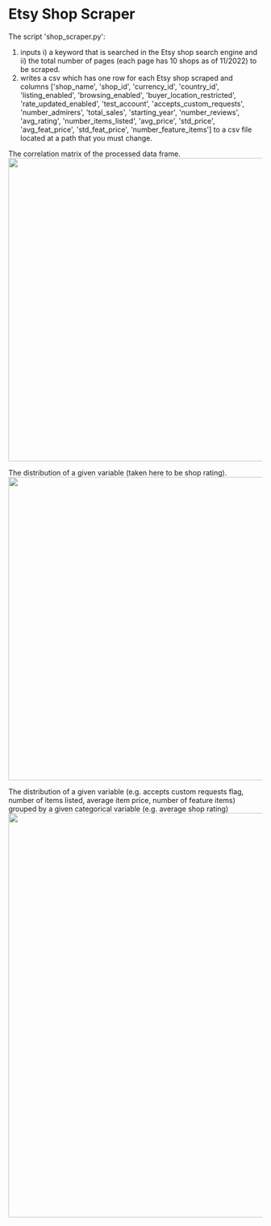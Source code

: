 # Etsy Shop Scraper
The script 'shop_scraper.py':
1. inputs i) a keyword that is searched in the Etsy shop search engine and ii) the total number of pages (each page has 10 shops as of 11/2022) to be scraped.
2. writes a csv which has one row for each Etsy shop scraped and columns ['shop_name', 'shop_id', 'currency_id', 'country_id', 'listing_enabled', 'browsing_enabled', 'buyer_location_restricted', 'rate_updated_enabled', 'test_account', 'accepts_custom_requests', 'number_admirers', 'total_sales', 'starting_year', 'number_reviews', 'avg_rating', 'number_items_listed', 'avg_price', 'std_price', 'avg_feat_price', 'std_feat_price', 'number_feature_items'] to a csv file located at a path that you must change. 

The correlation matrix of the processed data frame.<br />
<img src="https://github.com/hdlugas/etsy_shop_scraper/assets/73852653/a83a5754-cdf2-4cd3-bbfe-cb20096dac0a" width="600" /> <br />

The distribution of a given variable (taken here to be shop rating).<br />
<img src="https://github.com/hdlugas/etsy_shop_scraper/assets/73852653/102dae69-5349-408e-8e05-0f1540d86c4d" width="600" /> <br />

The distribution of a given variable (e.g. accepts custom requests flag, number of items listed, average item price, number of feature items) grouped by a given categorical variable (e.g. average shop rating) <br />
<img src="https://github.com/hdlugas/etsy_shop_scraper/assets/73852653/ed2d35a4-3e59-498b-8ca8-47b98e552ec4" width="800" /> <br />



